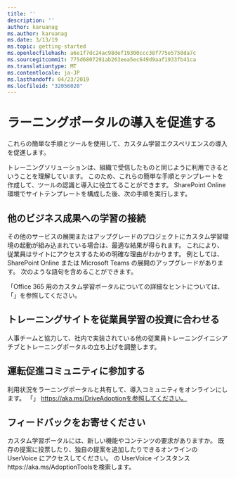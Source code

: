 ```yaml
---
title: ''
description: ''
author: karuanag
ms.author: karuanag
ms.date: 3/13/19
ms.topic: getting-started
ms.openlocfilehash: a6e1f7dc24ac98def19300ccc38f775e5750da7c
ms.sourcegitcommit: 775d6807291ab263eea5ec649d9aaf1933fb41ca
ms.translationtype: MT
ms.contentlocale: ja-JP
ms.lasthandoff: 04/23/2019
ms.locfileid: "32056020"
---
```

# <a name="drive-adoption-of-your-learning-portal"></a>ラーニングポータルの導入を促進する

これらの簡単な手順とツールを使用して、カスタム学習エクスペリエンスの導入を促進します。 

トレーニングソリューションは、組織で受信したものと同じように利用できるということを理解しています。 このため、これらの簡単な手順とテンプレートを作成して、ツールの認識と導入に役立てることができます。 SharePoint Online 環境でサイトテンプレートを構成した後、次の手順を実行します。

## <a name="connect-learning-to-other-business-outcomes"></a>他のビジネス成果への学習の接続
その他のサービスの展開またはアップグレードのプロジェクトにカスタム学習環境の起動が組み込まれている場合は、最適な結果が得られます。  これにより、従業員はサイトにアクセスするための明確な理由がわかります。  例としては、SharePoint Online または Microsoft Teams の展開のアップグレードがあります。  次のような語句を含めることができます。

「Office 365 用のカスタム学習<Insert service name here>ポータルについての詳細なヒントについては、「」を参照してください。 

## <a name="align-the-training-site-to-investments-in-your-employee-learning"></a>トレーニングサイトを従業員学習の投資に合わせる 

人事チームと協力して、社内で実装されている他の従業員トレーニングイニシアチブとトレーニングポータルの立ち上げを調整します。 

## <a name="join-the-driving-adoption-community"></a>運転促進コミュニティに参加する

利用状況をラーニングポータルと共有して、導入コミュニティをオンラインにします。  「」 https://aka.ms/DriveAdoptionを参照してください。

## <a name="give-us-feedback"></a>フィードバックをお寄せください

カスタム学習ポータルには、新しい機能やコンテンツの要求がありますか。  既存の提案に投票したり、独自の提案を追加したりできるオンラインの UserVoice にアクセスしてください。  の UserVoice インスタンスhttps://aka.ms/AdoptionToolsを検索します。
